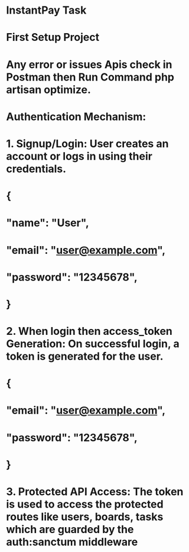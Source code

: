 # InstantPay Task

# First Setup Project

# Any error or issues Apis check in Postman then Run Command php artisan optimize.

# Authentication Mechanism:
#
# 1. Signup/Login: User creates an account or logs in using their credentials.
# {
#    "name": "User",
#    "email": "user@example.com",
#   "password": "12345678",
# }

#
# 2. When login then access_token Generation: On successful login, a token is generated for the user.
# {
#    "email": "user@example.com",
#    "password": "12345678",
# }
#
# 3. Protected API Access: The token is used to access the protected routes like users, boards, tasks which are guarded by the auth:sanctum middleware
#
#
